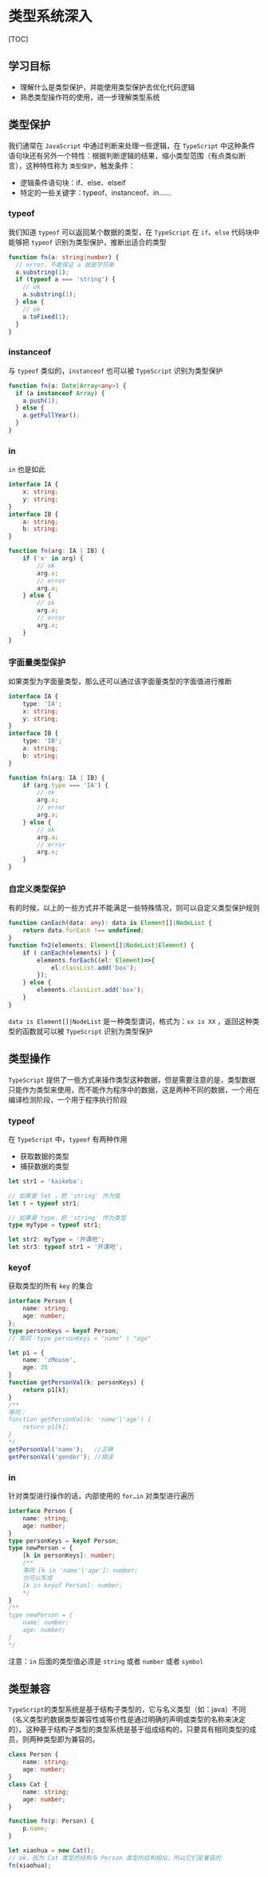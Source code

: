 # 类型系统深入

[TOC]

## 学习目标
- 理解什么是类型保护，并能使用类型保护去优化代码逻辑
- 熟悉类型操作符的使用，进一步理解类型系统

## 类型保护

我们通常在 `JavaScript` 中通过判断来处理一些逻辑，在 `TypeScript` 中这种条件语句块还有另外一个特性：根据判断逻辑的结果，缩小类型范围（有点类似断言），这种特性称为 `类型保护`，触发条件：

- 逻辑条件语句块：if、else、elseif
- 特定的一些关键字：typeof、instanceof、in……

### typeof

我们知道 `typeof` 可以返回某个数据的类型，在 `TypeScript` 在 `if`、`else` 代码块中能够把 `typeof` 识别为类型保护，推断出适合的类型

```typescript
function fn(a: string|number) {
  // error，不能保证 a 就是字符串
  a.substring(1);
  if (typeof a === 'string') {
    // ok
    a.substring(1);
  } else {
    // ok 
    a.toFixed(1);
  }
}
```

### instanceof

与 `typeof` 类似的，`instanceof` 也可以被 `TypeScript` 识别为类型保护

```typescript
function fn(a: Date|Array<any>) {
  if (a instanceof Array) {
    a.push(1);
  } else {
    a.getFullYear();
  }
}
```

### in

`in` 也是如此

```typescript
interface IA {
    x: string;
    y: string;
}
interface IB {
    a: string;
    b: string;
}

function fn(arg: IA | IB) {
    if ('x' in arg) {
        // ok
        arg.x;
        // error
        arg.a;
    } else {
        // ok
        arg.a;
        // error
        arg.x;
    }
}
```

### 字面量类型保护

如果类型为字面量类型，那么还可以通过该字面量类型的字面值进行推断

```typescript
interface IA {
    type: 'IA';
    x: string;
    y: string;
}
interface IB {
    type: 'IB';
    a: string;
    b: string;
}

function fn(arg: IA | IB) {
    if (arg.type === 'IA') {
        // ok
        arg.x;
        // error
        arg.a;
    } else {
        // ok
        arg.a;
        // error
        arg.x;
    }
}
```

### 自定义类型保护

有的时候，以上的一些方式并不能满足一些特殊情况，则可以自定义类型保护规则

```typescript
function canEach(data: any): data is Element[]|NodeList {
    return data.forEach !== undefined;
}
function fn2(elements: Element[]|NodeList|Element) {
    if ( canEach(elements) ) {
        elements.forEach((el: Element)=>{
            el.classList.add('box');
        });
    } else {
        elements.classList.add('box');
    }
}
```

`data is Element[]|NodeList` 是一种类型谓词，格式为：`xx is XX` ，返回这种类型的函数就可以被 `TypeScript` 识别为类型保护



## 类型操作

 `TypeScript` 提供了一些方式来操作类型这种数据，但是需要注意的是，类型数据只能作为类型来使用，而不能作为程序中的数据，这是两种不同的数据，一个用在编译检测阶段，一个用于程序执行阶段

### typeof

在 `TypeScript` 中，`typeof` 有两种作用

- 获取数据的类型
- 捕获数据的类型

```typescript
let str1 = 'kaikeba';

// 如果是 let ，把 'string' 作为值
let t = typeof str1;

// 如果是 type，把 'string' 作为类型
type myType = typeof str1;

let str2: myType = '开课吧';
let str3: typeof str1 = '开课吧';
```

### keyof

获取类型的所有 `key` 的集合

```typescript
interface Person {
    name: string;
    age: number;
};
type personKeys = keyof Person;
// 等同：type personKeys = "name" | "age"

let p1 = {
    name: 'zMouse',
    age: 35
}
function getPersonVal(k: personKeys) {
    return p1[k];
}
/**
等同：
function getPersonVal(k: 'name'|'age') {
    return p1[k];
}
*/
getPersonVal('name');	//正确
getPersonVal('gender');	//错误
```

### in

针对类型进行操作的话，内部使用的 `for…in` 对类型进行遍历

```typescript
interface Person {
    name: string;
    age: number;
}
type personKeys = keyof Person;
type newPerson = {
    [k in personKeys]: number;
  	/**
  	等同 [k in 'name'|'age']: number;
  	也可以写成
  	[k in keyof Person]: number;
  	*/
}
/**
type newPerson = {
    name: number;
    age: number;
}
*/
```

注意：`in` 后面的类型值必须是 `string` 或者 `number` 或者 `symbol`



## 类型兼容

`TypeScript`的类型系统是基于结构子类型的，它与名义类型（如：java）不同（名义类型的数据类型兼容性或等价性是通过明确的声明或类型的名称来决定的）。这种基于结构子类型的类型系统是基于组成结构的，只要具有相同类型的成员，则两种类型即为兼容的。

```typescript
class Person {
    name: string;
    age: number;
}
class Cat {
    name: string;
    age: number;
}

function fn(p: Person) {
    p.name;
}

let xiaohua = new Cat();
// ok，因为 Cat 类型的结构与 Person 类型的结构相似，所以它们是兼容的
fn(xiaohua);
```
